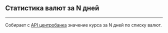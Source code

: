 ## Статистика валют за N дней
---
Собирает с [API центробанка](https://www.cbr-xml-daily.ru/daily_json.js) значение курса за N дней по списку валют.
